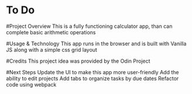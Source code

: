 # To Do

#Project Overview
This is a fully functioning calculator app, than can complete basic arithmetic operations

#Usage & Technology
This app runs in the browser and is built with Vanilla JS along with a simple css grid layout

#Credits
This project idea was provided by the Odin Project

#Next Steps
Update the UI to make this app more user-friendly
Add the ability to edit projects
Add tabs to organize tasks by due dates
Refactor code using webpack
